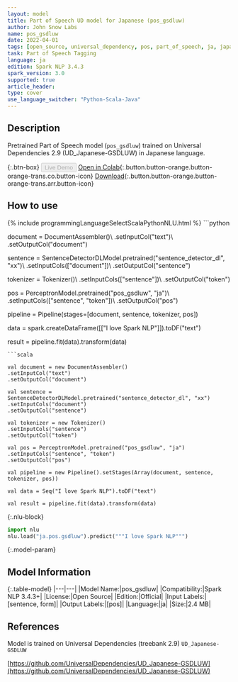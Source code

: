 ```yaml
---
layout: model
title: Part of Speech UD model for Japanese (pos_gsdluw)
author: John Snow Labs
name: pos_gsdluw
date: 2022-04-01
tags: [open_source, universal_dependency, pos, part_of_speech, ja, japanese]
task: Part of Speech Tagging
language: ja
edition: Spark NLP 3.4.3
spark_version: 3.0
supported: true
article_header:
type: cover
use_language_switcher: "Python-Scala-Java"
---
```


## Description

Pretrained Part of Speech model (`pos_gsdluw`) trained on Universal Dependencies 2.9 (UD_Japanese-GSDLUW) in Japanese language.

{:.btn-box}
<button class="button button-orange" disabled>Live Demo</button>
[Open in Colab](https://github.com/JohnSnowLabs/spark-nlp-workshop/blob/master/tutorials/streamlit_notebooks/GRAMMAR_EN.ipynb){:.button.button-orange.button-orange-trans.co.button-icon}
[Download](https://s3.amazonaws.com/auxdata.johnsnowlabs.com/public/models/pos_gsdluw_ja_3.4.3_3.0_1648798213561.zip){:.button.button-orange.button-orange-trans.arr.button-icon}

## How to use



<div class="tabs-box" markdown="1">
{% include programmingLanguageSelectScalaPythonNLU.html %}
```python

document = DocumentAssembler()\ 
.setInputCol("text")\ 
.setOutputCol("document")

sentence = SentenceDetectorDLModel.pretrained("sentence_detector_dl", "xx")\ 
.setInputCols(["document"])\ 
.setOutputCol("sentence")

tokenizer = Tokenizer()\ 
.setInputCols(["sentence"])\ 
.setOutputCol("token") 

pos = PerceptronModel.pretrained("pos_gsdluw", "ja")\ 
.setInputCols(["sentence", "token"])\ 
.setOutputCol("pos")

pipeline = Pipeline(stages=[document, sentence, tokenizer, pos])

data = spark.createDataFrame([["I love Spark NLP"]]).toDF("text")

result = pipeline.fit(data).transform(data)

```
```scala

val document = new DocumentAssembler()
.setInputCol("text")
.setOutputCol("document")

val sentence = SentenceDetectorDLModel.pretrained("sentence_detector_dl", "xx")
.setInputCols("document")
.setOutputCol("sentence")

val tokenizer = new Tokenizer() 
.setInputCols("sentence") 
.setOutputCol("token")

val pos = PerceptronModel.pretrained("pos_gsdluw", "ja")
.setInputCols("sentence", "token")
.setOutputCol("pos")

val pipeline = new Pipeline().setStages(Array(document, sentence, tokenizer, pos))

val data = Seq("I love Spark NLP").toDF("text")

val result = pipeline.fit(data).transform(data)
```


{:.nlu-block}
```python
import nlu
nlu.load("ja.pos.gsdluw").predict("""I love Spark NLP""")
```

</div>

{:.model-param}
## Model Information

{:.table-model}
|---|---|
|Model Name:|pos_gsdluw|
|Compatibility:|Spark NLP 3.4.3+|
|License:|Open Source|
|Edition:|Official|
|Input Labels:|[sentence, form]|
|Output Labels:|[pos]|
|Language:|ja|
|Size:|2.4 MB|

## References

Model is trained on Universal Dependencies (treebank 2.9) `UD_Japanese-GSDLUW`

[https://github.com/UniversalDependencies/UD_Japanese-GSDLUW](https://github.com/UniversalDependencies/UD_Japanese-GSDLUW)